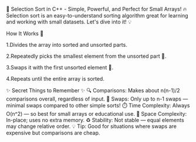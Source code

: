 
🚀 Selection Sort in C++ - Simple, Powerful, and Perfect for Small Arrays! 🔥
Selection sort is an easy-to-understand sorting algorithm great for learning and working with small datasets. Let's dive into it! 💡

How It Works 🧐

1.Divides the array into sorted and unsorted parts.

2.Repeatedly picks the smallest element from the unsorted part 🥇.

3.Swaps it with the first unsorted element 🔄.

4.Repeats until the entire array is sorted.


✨ Secret Things to Remember ✨
🔍 Comparisons: Makes about n(n-1)/2 comparisons overall, regardless of input.
🔄 Swaps: Only up to n-1 swaps — minimal swaps compared to other simple sorts!
⏱️ Time Complexity: Always O(n^2) — so best for small arrays or educational use.
💾 Space Complexity: In-place; uses no extra memory.
♻️ Stability: Not stable — equal elements may change relative order.
💡 Tip: Good for situations where swaps are expensive but comparisons are cheap.


